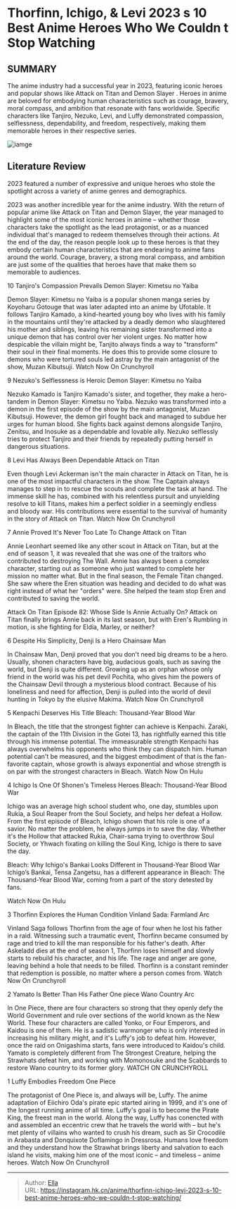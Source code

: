# Thorfinn, Ichigo, &amp; Levi 2023 s 10 Best Anime Heroes Who We Couldn t Stop Watching


## SUMMARY 


 The anime industry had a successful year in 2023, featuring iconic heroes and popular shows like 
Attack on Titan 
and
 Demon Slayer
. 
 Heroes in anime are beloved for embodying human characteristics such as courage, bravery, moral compass, and ambition that resonate with fans worldwide. 
 Specific characters like Tanjiro, Nezuko, Levi, and Luffy demonstrated compassion, selflessness, dependability, and freedom, respectively, making them memorable heroes in their respective series. 

![iamge](https://static1.srcdn.com/wordpress/wp-content/uploads/2023/12/vinland-saga-s-thorfinn-bleach-s-ichigo-and-attack-on-titan-s-levi.jpg)

## Literature Review

2023 featured a number of expressive and unique heroes who stole the spotlight across a variety of anime genres and demographics. 




2023 was another incredible year for the anime industry. With the return of popular anime like Attack on Titan and Demon Slayer, the year managed to highlight some of the most iconic heroes in anime – whether those characters take the spotlight as the lead protagonist, or as a nuanced individual that&#39;s managed to redeem themselves through their actions.
At the end of the day, the reason people look up to these heroes is that they embody certain human characteristics that are endearing to anime fans around the world. Courage, bravery, a strong moral compass, and ambition are just some of the qualities that heroes have that make them so memorable to audiences.









 








 10  Tanjiro&#39;s Compassion Prevails 
Demon Slayer: Kimetsu no Yaiba
        

Demon Slayer: Kimetsu no Yaiba is a popular shonen manga series by Koyoharu Gotouge that was later adapted into an anime by Ufotable. It follows Tanjiro Kamado, a kind-hearted young boy who lives with his family in the mountains until they&#39;re attacked by a deadly demon who slaughtered his mother and siblings, leaving his remaining sister transformed into a unique demon that has control over her violent urges. No matter how despicable the villain might be, Tanjito always finds a way to &#34;transform&#34; their soul in their final moments. He does this to provide some closure to demons who were tortured souls led astray by the main antagonist of the show, Muzan Kibutsuji.
Watch Now On Crunchyroll





 9  Nezuko&#39;s Selflessness is Heroic 
Demon Slayer: Kimetsu no Yaiba
        

Nezuko Kamado is Tanjiro Kamado&#39;s sister, and together, they make a hero-tandem in Demon Slayer: Kimetsu no Yaiba. Nezuko was transformed into a demon in the first episode of the show by the main antagonist, Muzan Kibutsuji. However, the demon girl fought back and managed to subdue her urges for human blood. She fights back against demons alongside Tanjiro, Zenitsu, and Inosuke as a dependable and lovable ally. Nezuko selflessly tries to protect Tanjiro and their friends by repeatedly putting herself in dangerous situations.





 8  Levi Has Always Been Dependable 
Attack on Titan
        

Even though Levi Ackerman isn&#39;t the main character in Attack on Titan, he is one of the most impactful characters in the show. The Captain always manages to step in to rescue the scouts and complete the task at hand. The immense skill he has, combined with his relentless pursuit and unyielding resolve to kill Titans, makes him a perfect soldier in a seemingly endless and bloody war. His contributions were essential to the survival of humanity in the story of Attack on Titan.
Watch Now On Crunchyroll





 7  Annie Proved It&#39;s Never Too Late To Change 
Attack on Titan
        

Annie Leonhart seemed like any other scout in Attack on Titan, but at the end of season 1, it was revealed that she was one of the traitors who contributed to destroying The Wall. Annie has always been a complex character, starting out as someone who just wanted to complete her mission no matter what. But in the final season, the Female Titan changed. She saw where the Eren situation was heading and decided to do what was right instead of what her &#34;orders&#34; were. She helped the team stop Eren and contributed to saving the world.
            
 
 Attack On Titan Episode 82: Whose Side Is Annie Actually On? 
Attack on Titan finally brings Annie back in its last season, but with Eren&#39;s Rumbling in motion, is she fighting for Eldia, Marley, or neither?








 6  Despite His Simplicity, Denji Is a Hero 
Chainsaw Man
        

In Chainsaw Man, Denji proved that you don&#39;t need big dreams to be a hero. Usually, shonen characters have big, audacious goals, such as saving the world, but Denji is quite different. Growing up as an orphan whose only friend in the world was his pet devil Pochita, who gives him the powers of the Chainsaw Devil through a mysterious blood contract. Because of his loneliness and need for affection, Denji is pulled into the world of devil hunting in Tokyo by the elusive Makima.
Watch Now On Crunchyroll





 5  Kenpachi Deserves His Title 
Bleach: Thousand-Year Blood War
        

In Bleach, the title that the strongest fighter can achieve is Kenpachi. Zaraki, the captain of the 11th Division in the Gotei 13, has rightfully earned this title through his immense potential. The immeasurable strength Kenpachi has always overwhelms his opponents who think they can dispatch him. Human potential can&#39;t be measured, and the biggest embodiment of that is the fan-favorite captain, whose growth is always exponential and whose strength is on par with the strongest characters in Bleach.
Watch Now On Hulu





 4  Ichigo Is One Of Shonen&#39;s Timeless Heroes 
Bleach: Thousand-Year Blood War


 







Ichigo was an average high school student who, one day, stumbles upon Rukia, a Soul Reaper from the Soul Society, and helps her defeat a Hollow. From the first episode of Bleach, Ichigo shown that his role is one of a savior. No matter the problem, he always jumps in to save the day. Whether it&#39;s the Hollow that attacked Rukia, Chair-sama trying to overthrow Soul Society, or Yhwach fixating on killing the Soul King, Ichigo is there to save the day.
            
 
 Bleach: Why Ichigo&#39;s Bankai Looks Different in Thousand-Year Blood War 
Ichigo’s Bankai, Tensa Zangetsu, has a different appearance in Bleach: The Thousand-Year Blood War, coming from a part of the story detested by fans.



Watch Now On Hulu





 3  Thorfinn Explores the Human Condition 
Vinland Sada: Farmland Arc
        

Vinland Saga follows Thorfinn from the age of four when he lost his father in a raid. Witnessing such a traumatic event, Thorfinn became consumed by rage and tried to kill the man responsible for his father&#39;s death. After Askeladd dies at the end of season 1, Thorfinn loses himself and slowly starts to rebuild his character, and his life. The rage and anger are gone, leaving behind a hole that needs to be filled. Thorfinn is a constant reminder that redemption is possible, no matter where a person comes from.
Watch Now On Crunchyroll





 2  Yamato Is Better Than His Father 
One piece Wano Country Arc
        

In One Piece, there are four characters so strong that they openly defy the World Government and rule over sections of the world known as the New World. These four characters are called Yonko, or Four Emperors, and Kaidou is one of them. He is a sadistic warmonger who is only interested in increasing his military might, and it&#39;s Luffy&#39;s job to defeat him. However, once the raid on Onigashima starts, fans were introduced to Kaidou&#39;s child. Yamato is completely different from The Strongest Creature, helping the Strawhats defeat him, and working with Momonosuke and the Scabbards to restore Wano country to its former glory.
WATCH ON CRUNCHYROLL





 1  Luffy Embodies Freedom 
One Piece


 







The protagonist of One Piece is, and always will be, Luffy. The anime adaptation of Eiichiro Oda&#39;s pirate epic started airing in 1999, and it&#39;s one of the longest running anime of all time. Luffy&#39;s goal is to become the Pirate King, the freest man in the world. Along the way, Luffy has conencted with and assembled an eccentric crew that he travels the world with – but he&#39;s met plenty of villains who wanted to crush his dream, such as Sir Crocodile in Arabasta and Donquixote Doflamingo in Dressrosa. Humans love freedom and they understand how the Strawhat brings liberty and salvation to each island he visits, making him one of the most iconic – and timeless – anime heroes.
Watch Now On Crunchyroll

---

> Author: [Ella](https://instagram.hk.cn/)  
> URL: https://instagram.hk.cn/anime/thorfinn-ichigo-levi-2023-s-10-best-anime-heroes-who-we-couldn-t-stop-watching/  

